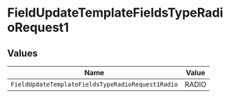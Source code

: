 # FieldUpdateTemplateFieldsTypeRadioRequest1


## Values

| Name                                              | Value                                             |
| ------------------------------------------------- | ------------------------------------------------- |
| `FieldUpdateTemplateFieldsTypeRadioRequest1Radio` | RADIO                                             |